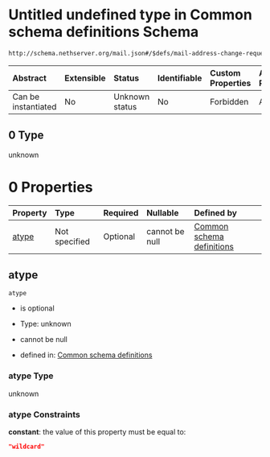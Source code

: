 # Untitled undefined type in Common schema definitions Schema

```txt
http://schema.nethserver.org/mail.json#/$defs/mail-address-change-request/oneOf/1/allOf/0
```



| Abstract            | Extensible | Status         | Identifiable | Custom Properties | Additional Properties | Access Restrictions | Defined In                                      |
| :------------------ | :--------- | :------------- | :----------- | :---------------- | :-------------------- | :------------------ | :---------------------------------------------- |
| Can be instantiated | No         | Unknown status | No           | Forbidden         | Allowed               | none                | [mail.json\*](mail.json "open original schema") |

## 0 Type

unknown

# 0 Properties

| Property        | Type          | Required | Nullable       | Defined by                                                                                                                                                                                                          |
| :-------------- | :------------ | :------- | :------------- | :------------------------------------------------------------------------------------------------------------------------------------------------------------------------------------------------------------------ |
| [atype](#atype) | Not specified | Optional | cannot be null | [Common schema definitions](mail-defs-mail-address-change-request-oneof-1-allof-0-properties-atype.md "http://schema.nethserver.org/mail.json#/$defs/mail-address-change-request/oneOf/1/allOf/0/properties/atype") |

## atype



`atype`

*   is optional

*   Type: unknown

*   cannot be null

*   defined in: [Common schema definitions](mail-defs-mail-address-change-request-oneof-1-allof-0-properties-atype.md "http://schema.nethserver.org/mail.json#/$defs/mail-address-change-request/oneOf/1/allOf/0/properties/atype")

### atype Type

unknown

### atype Constraints

**constant**: the value of this property must be equal to:

```json
"wildcard"
```
